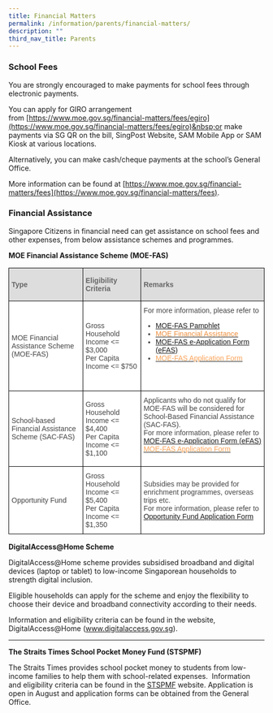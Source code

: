 ```yaml
---
title: Financial Matters
permalink: /information/parents/financial-matters/
description: ""
third_nav_title: Parents
---
```

### **School Fees**


You are strongly encouraged to make payments for school fees through electronic payments.

You can apply for GIRO arrangement from&nbsp;[https://www.moe.gov.sg/financial-matters/fees/egiro](https://www.moe.gov.sg/financial-matters/fees/egiro)&nbsp;or make payments via SG QR on the bill, SingPost Website, SAM Mobile App or SAM Kiosk at various locations.

Alternatively, you can make cash/cheque payments at the school’s General Office.

More information can be found at&nbsp;[https://www.moe.gov.sg/financial-matters/fees](https://www.moe.gov.sg/financial-matters/fees).

  

### **Financial Assistance**

Singapore Citizens in financial need can get assistance on school fees and other expenses, from below assistance schemes and programmes.  

**MOE Financial Assistance Scheme (MOE-FAS)**

<style type="text/css">
.tg  {border-collapse:collapse;border-spacing:0;}
.tg td{border-color:black;border-style:solid;border-width:1px;font-family:Arial, sans-serif;font-size:14px;
  overflow:hidden;padding:10px 5px;word-break:normal;}
.tg th{border-color:black;border-style:solid;border-width:1px;font-family:Arial, sans-serif;font-size:14px;
  font-weight:normal;overflow:hidden;padding:10px 5px;word-break:normal;}
.tg .tg-fwnj{background-color:#FFF;color:#454545;text-align:left;vertical-align:top}
.tg .tg-f8vp{background-color:#DDD;color:#666;font-weight:bold;text-align:left;vertical-align:middle}
.tg .tg-sdzj{background-color:#FFF;color:#454545;text-align:left;vertical-align:middle}
</style>
<p></p><table class="tg">
<thead>
  <tr>
		<th class="tg-f8vp"><span style="color:#666;background-color:#DDD"><p>Type</p></span></th>
    <th class="tg-f8vp"><span style="color:#666;background-color:#DDD">Eligibility Criteria</span></th>
    <th class="tg-f8vp"><span style="color:#666;background-color:#DDD">Remarks</span></th>
  </tr>
</thead>
<tbody>
  <tr>
    <td class="tg-sdzj">MOE Financial Assistance Scheme <br>(MOE-FAS)<br></td>
    <td class="tg-sdzj">Gross Household Income &lt;= $3,000<br>Per Capita Income &lt;= $750<br></td>
    <td class="tg-sdzj">For more information, please refer to <br>
<ul>
<li>
	<a href="/files/MOE%20FAS%20pamphlet%202023.pdf">MOE-FAS Pamphlet</a><br></li>
<li><a href="https://www.moe.gov.sg/financial-matters/financial-assistance"><span style="text-decoration:none;color:#EC8D3C">MOE Financial Assistance</span></a> <br></li>

<li><a href="https://go.gov.sg/moe-efas">MOE-FAS e-Application Form (eFAS)</a><br></li>
<li><a href="/files/FAS%20Application%20Form%202023.pdf"><span style="text-decoration:none;color:#FAA156">MOE-FAS Application Form</span></a><br><br><br></li></ul></td>
  </tr>

	
  <tr>
    <td class="tg-sdzj">School-based Financial Assistance Scheme (SAC-FAS)<br></td>
    <td class="tg-sdzj">Gross Household Income &lt;= $4,400<br>Per Capita Income &lt;= $1,100<br></td>
    <td class="tg-sdzj">Applicants who do not qualify for MOE-FAS will be considered for School-Based Financial Assistance (SAC-FAS).<br>For more information, please refer to <br><a href="https://go.gov.sg/moe-efas">MOE-FAS e-Application Form (eFAS)</a><br><a href="/files/FAS%20Application%20Form%202023.pdf"><span style="text-decoration:none;color:#FAA156">MOE-FAS Application Form</span></a><br><br></td>
  </tr>
  <tr>
    <td class="tg-sdzj">Opportunity Fund </td>
    <td class="tg-fwnj">Gross Household Income &lt;= $5,400<br>Per Capita Income &lt;= $1,350<br></td>
    <td class="tg-sdzj">Subsidies may be provided for enrichment programmes, overseas trips etc.<br>For more information, please refer to <br><a href="/files/Application_for_OF_Subsidy%2021%20Oct%202022.pdf">Opportunity Fund Application Form</a></td>
  </tr>
</tbody>
</table>

**DigitalAccess@Home Scheme**  

DigitalAccess@Home scheme provides subsidised broadband and digital devices (laptop or tablet) to low-income Singaporean households to strength digital inclusion. 

Eligible households can apply for the scheme and enjoy the flexibility to choose their device and broadband connectivity according to their needs.

Information and eligibility criteria can be found in the website, DigitalAccess@Home (www.digitalaccess.gov.sg).
 

* * *

  

**The Straits Times School Pocket Money Fund (STSPMF)**  

The Straits Times provides school pocket money to students from low-income families to help them with school-related expenses.&nbsp; Information and eligibility criteria can be found in the&nbsp;[STSPMF](https://www.spmf.org.sg/primary-secondary-students)&nbsp;website. Application is open in August and application forms can be obtained from the General Office.